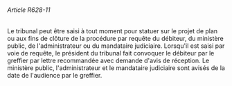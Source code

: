 ###### Article R628-11

Le tribunal peut être saisi à tout moment pour statuer sur le projet de plan ou aux fins de clôture de la procédure par requête du débiteur, du ministère public, de l'administrateur ou du mandataire judiciaire. Lorsqu'il est saisi par voie de requête, le président du tribunal fait convoquer le débiteur par le greffier par lettre recommandée avec demande d'avis de réception. Le ministère public, l'administrateur et le mandataire judiciaire sont avisés de la date de l'audience par le greffier.

